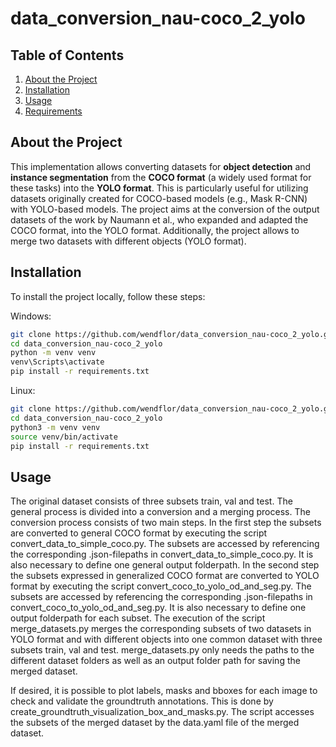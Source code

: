 ﻿# data_conversion_nau-coco_2_yolo
## Table of Contents
1. [About the Project](#about-the-project)
2. [Installation](#installation)
3. [Usage](#usage)
4. [Requirements](#requirements)

## About the Project
This implementation allows converting datasets for **object detection** and **instance segmentation** from the **COCO format** (a widely used format for these tasks) into the **YOLO format**. This is particularly useful for utilizing datasets originally created for COCO-based models (e.g., Mask R-CNN) with YOLO-based models.
The project aims at the conversion of the output datasets of the work by Naumann et al., who expanded and adapted the COCO format, into the YOLO format.
Additionally, the project allows to merge two datasets with different objects (YOLO format). 

## Installation

To install the project locally, follow these steps:

Windows:
```bash
git clone https://github.com/wendflor/data_conversion_nau-coco_2_yolo.git
cd data_conversion_nau-coco_2_yolo
python -m venv venv
venv\Scripts\activate
pip install -r requirements.txt
```
Linux:
```bash
git clone https://github.com/wendflor/data_conversion_nau-coco_2_yolo.git
cd data_conversion_nau-coco_2_yolo
python3 -m venv venv
source venv/bin/activate
pip install -r requirements.txt
```
## Usage
The original dataset consists of three subsets train, val and test. 
The general process is divided into a conversion and a merging process.
The conversion process consists of two main steps. 
In the first step the subsets are converted to general COCO format by executing the script convert_data_to_simple_coco.py.
The subsets are accessed by referencing the corresponding .json-filepaths in convert_data_to_simple_coco.py.
It is also necessary to define one general output folderpath.
In the second step the subsets expressed in generalized COCO format are converted to YOLO format by executing the script convert_coco_to_yolo_od_and_seg.py.
The subsets are accessed by referencing the corresponding .json-filepaths in convert_coco_to_yolo_od_and_seg.py.
It is also necessary to define one output folderpath for each subset.
The execution of the script merge_datasets.py merges the corresponding subsets of two datasets in YOLO format and with different objects into one common dataset with three subsets train, val and test. 
merge_datasets.py only needs the paths to the different dataset folders as well as an output folder path for saving the merged dataset.

If desired, it is possible to plot labels, masks and bboxes for each image to check and validate the groundtruth annotations.
This is done by create_groundtruth_visualization_box_and_masks.py. 
The script accesses the subsets of the merged dataset by the data.yaml file of the merged dataset.
